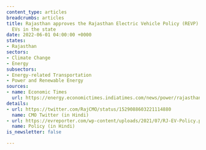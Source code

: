 ```yaml
---
content_type: articles
breadcrumbs: articles
title: Rajasthan approves the Rajasthan Electric Vehicle Policy (REVP) to encourage
  EVs in the state
date: 2022-06-01 04:00:00 +0000
states:
- Rajasthan
sectors:
- Climate Change
- Energy
subsectors:
- Energy-related Transportation
- Power and Renewable Energy
sources:
- name: Economic Times
  url: https://energy.economictimes.indiatimes.com/news/power/rajasthan-government-approves-ev-policy/91765703
details:
- url: https://twitter.com/RajCMO/status/1529088603221114880
  name: CMO Twitter (in Hindi)
- url: https://evreporter.com/wp-content/uploads/2021/07/RJ-EV-Policy.pdf
  name: Policy (in Hindi)
is_newsletter: false

---
```


